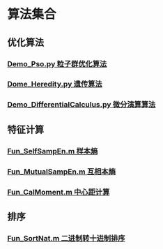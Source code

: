 # 算法集合
## 优化算法
### [Demo_Pso.py 粒子群优化算法](https://github.com/chandlerye/Algorithm-set/blob/main/Python/Demo_Pso.py)
### [Dome_Heredity.py  遗传算法](https://github.com/chandlerye/Algorithm-set/blob/main/Python/Dome_Heredity.py)
### [Demo_DifferentialCalculus.py  微分演算算法](https://github.com/chandlerye/Algorithm-set/blob/main/Python/Demo_DifferentialCalculus.py)
## 特征计算
### [Fun_SelfSampEn.m 样本熵](https://github.com/chandlerye/Algorithm-set/blob/main/Matlab/Fun_SelfSampEn.m)
### [Fun_MutualSampEn.m 互相本熵](https://github.com/chandlerye/Algorithm-set/blob/main/Matlab/Fun_MutualSampEn.m)
### [Fun_CalMoment.m 中心距计算](https://github.com/chandlerye/Algorithm-set/blob/main/Matlab/Fun_CalMoment.m)
## 排序
### [Fun_SortNat.m 二进制转十进制排序](https://github.com/chandlerye/Algorithm-set/blob/main/Matlab/Fun_SortNat.m)
